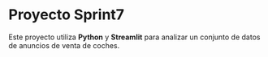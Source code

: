 # Proyecto Sprint7

Este proyecto utiliza **Python** y **Streamlit** para analizar un conjunto de datos de anuncios de venta de coches.